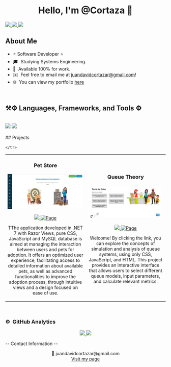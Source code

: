 <div align="center">
<h1 align="center">Hello, I'm <a>@Cortaza</a> 👋</h1>
</div>
<div align="left"> 
  <a href="mailto:juandavidcortazar@gmail.com">
    <img src="https://img.shields.io/badge/Gmail-333333?style=for-the-badge&logo=gmail&logoColor=red" />
  </a>
  <a href="https://www.linkedin.com/in/juan-david-cortaza-pérez-b77074143/" target="_blank">
    <img src="https://img.shields.io/badge/LinkedIn-0077B5?style=for-the-badge&logo=linkedin&logoColor=white" target="_blank" />
  </a>
  <a href="--" target="_blank">
     <img src="https://img.shields.io/badge/Portfolio-FF5722?style=for-the-badge&logo=todoist&logoColor=white" target="_blank" /> 
  </a>
</div>

## About Me

- ⭐ Software Developer ⭐ 
- 🎓 &nbsp;Studying Systems Engineering.  
- 💼 &nbsp;Available 100% for work.  
- ✉️ &nbsp;Feel free to email me at juandavidcortazar@gmail.com!  
- 🌐 &nbsp;You can view my portfolio [here](-----)  
<br>

<h2 align="left">⚒⚙️ Languages, Frameworks, and Tools ⚙️</h2>
<br/>
<div align="left">
    <img src="https://skillicons.dev/icons?i=html,css,vscode,github,postman,tailwind,git,angular" />
    <img src="https://skillicons.dev/icons?i=nodejs,python,javascript,typescript,mongodb,java,nextjs,mysql,postgres" /><br>
</div>

<br/>
## Projects

<table>
    <tr>
       <td width="50%">
            <h3 align="center">Pet Store</h3>
            <div align="center">                                       
                <a target="_blank">
                    <img src="https://github.com/cortaza99/cortaza99/blob/main/image/img_tiendaMascotas.png" width="400" alt="">
                </a>
                <p>
                    <a href="https://github.com/cortaza99/Tienda-de-Mascotas" target="_blank">
                        <img src="https://img.shields.io/badge/CODE-ff9?style=for-the-badge&logo=github&logoColor=black">
                    </a>
                    <a href="https://github.com/cortaza99/Tienda-de-Mascotas/blob/master/MANUAL%20DE%20USUARIO.pdf" target="_blank">
                        <img src="https://img.shields.io/badge/-User Manual-green?style=for-the-badge&color=3fFD7f" alt="Page">
                    </a>
                </p>
                <p>TThe application developed in .NET 7 with Razor Views, pure CSS, JavaScript and MySQL database is aimed at managing the interaction between users and pets for adoption. It offers an optimized user experience, facilitating access to detailed information about available pets, as well as advanced functionalities to improve the adoption process, through intuitive views and a design focused on ease of use.
</p>
            </div>                                                             
        </td>
        <td width="50%">
            <h3 align="center">Queue Theory</h3>
            <div align="center">
                <a target="_blank">
                    <img src="https://github.com/cortaza99/cortaza99/blob/main/image/img_TeoriaDeColas.png" width="400" alt="Queue Theory">
                </a>
                <p>
                    <a href="https://github.com/cortaza99/TeoriaDeColas" target="_blank">
                        <img src="https://img.shields.io/badge/CODE-ff9?style=for-the-badge&logo=github&logoColor=black">
                    </a>
                   <a href="https://cortaza99.github.io/TeoriaDeColas/" target="_blank">
                        <img src="https://img.shields.io/badge/-Page-red?style=for-the-badge&logo=book&logoColor=white" alt="Page">
                    </a>
                </p>
                <p>Welcome! By clicking the link, you can explore the concepts of simulation and analysis of queue systems, using only CSS, JavaScript, and HTML. This project provides an interactive interface that allows users to select different queue models, input parameters, and calculate relevant metrics.
                </p>
            </div>
        </td>
       
    </tr>
</table>

<br>

### ⚙️ &nbsp;GitHub Analytics

<p align="center">
<a href="https://github.com/cortaza99">
  <img height="180em" src="https://github-readme-stats-eight-theta.vercel.app/api?username=cortaza99&show_icons=true&theme=algolia&include_all_commits=true&count_private=true"/>
  <img height="180em" src="https://github-readme-stats-eight-theta.vercel.app/api/top-langs/?username=cortaza99&layout=compact&langs_count=8&theme=algolia"/>
</a>
</p>

-- Contact Information --
<p align="center">
  <a href="mailto:juandavidcortazar@gmail.com" title="Send an email" style="text-decoration: none;">
    📧 juandavidcortazar@gmail.com
  </a>
  <br>
  <a href="https://www.your-page.com" target="_blank">Visit my page</a>
</p>
